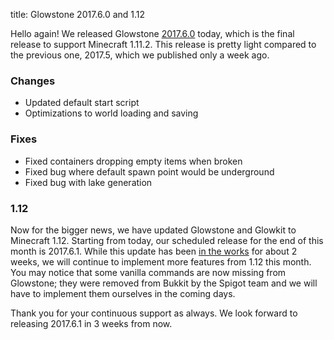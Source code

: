 title: Glowstone 2017.6.0 and 1.12

Hello again! We released Glowstone [2017.6.0](https://github.com/GlowstoneMC/Glowstone/releases/tag/2017.6.0) today, which is the final release to support Minecraft 1.11.2. This release is pretty light compared to the previous one, 2017.5, which we published only a week ago.
 
### Changes
* Updated default start script
* Optimizations to world loading and saving
 
### Fixes
* Fixed containers dropping empty items when broken
* Fixed bug where default spawn point would be underground
* Fixed bug with lake generation
 
### 1.12
Now for the bigger news, we have updated Glowstone and Glowkit to Minecraft 1.12. Starting from today, our scheduled release for the end of this month is 2017.6.1. While this update has been [in the works](https://github.com/GlowstoneMC/Glowstone/pull/477) for about 2 weeks, we will continue to implement more features from 1.12 this month. You may notice that some vanilla commands are now missing from Glowstone; they were removed from Bukkit by the Spigot team and we will have to implement them ourselves in the coming days.
 
Thank you for your continuous support as always. We look forward to releasing 2017.6.1 in 3 weeks from now.
